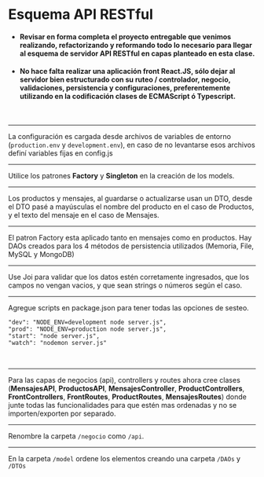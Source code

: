 # Esquema API RESTful

* #### Revisar en forma completa el proyecto entregable que venimos realizando, refactorizando y reformando todo lo necesario para llegar al esquema de servidor API RESTful en capas planteado en esta clase.
* #### No hace falta realizar una aplicación front React.JS, sólo dejar al servidor bien estructurado con su ruteo / controlador, negocio, validaciones, persistencia y configuraciones, preferentemente utilizando en la codificación clases de ECMAScript ó Typescript.
<br />
<hr />

La configuración es cargada desde archivos de variables de entorno (```production.env``` y ```development.env```), en caso de no levantarse esos archivos definí variables fijas en config.js
<br />
<hr />

Utilice los patrones **Factory** y **Singleton** en la creación de los models.
<br />
<hr />

Los productos y mensajes, al guardarse o actualizarse usan un DTO, desde el DTO pasé a mayúsculas el nombre del producto en el caso de Productos, y el texto del mensaje en el caso de Mensajes.
<br />
<hr />

El patron Factory esta aplicado tanto en mensajes como en productos.
Hay DAOs creados para los 4 métodos de persistencia utilizados (Memoria, File, MySQL y MongoDB)
<br />
<hr />

Use Joi para validar que los datos estén corretamente ingresados, que los campos no vengan vacios, y que sean strings o números según el caso.
<br />
<hr />

Agregue scripts en package.json para tener todas las opciones de sesteo.

```
"dev": "NODE_ENV=development node server.js",
"prod": "NODE_ENV=production node server.js",
"start": "node server.js",
"watch": "nodemon server.js"
```
<br />
<hr />

Para las capas de negocios (api), controllers y routes ahora cree clases (**MensajesAPI**, **ProductosAPI**, **MensajesController**, **ProductControllers**, **FrontControllers**, **FrontRoutes**, **ProductRoutes**, **MensajesRoutes**) donde junte todas las funcionalidades para que estén mas ordenadas y no se importen/exporten por separado.
<br />
<hr />

Renombre la carpeta ```/negocio``` como ```/api```.
<br />
<hr />

En la carpeta ```/model``` ordene los elementos creando una carpeta ```/DAOs``` y ```/DTOs```
